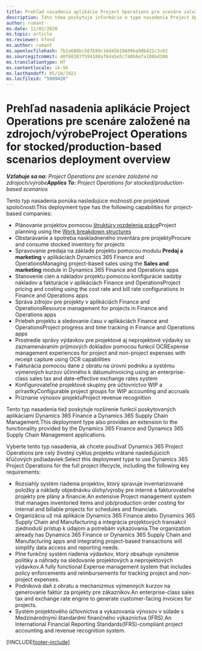 ```yaml
---
title: Prehľad nasadenia aplikácie Project Operations pre scenáre založené na zdrojoch/výrobe
description: Táto téma poskytuje informácie o type nasadenia Project Operations pre scenáre založené na zdrojoch/výrobe.
author: rumant
ms.date: 11/02/2020
ms.topic: article
ms.reviewer: kfend
ms.author: rumant
ms.openlocfilehash: 7b2a606bc587b99c16d45b19689ba90b422c3c62
ms.sourcegitcommit: 40f68387f594180af64a5e5c748b6efa188bd300
ms.translationtype: HT
ms.contentlocale: sk-SK
ms.lasthandoff: 05/10/2021
ms.locfileid: "5999420"
---
```

# <a name="project-operations-for-stockedproduction-based-scenarios-deployment-overview"></a><span data-ttu-id="1ad40-103">Prehľad nasadenia aplikácie Project Operations pre scenáre založené na zdrojoch/výrobe</span><span class="sxs-lookup"><span data-stu-id="1ad40-103">Project Operations for stocked/production-based scenarios deployment overview</span></span>

<span data-ttu-id="1ad40-104">_**Vzťahuje sa na:** Project Operations pre scenáre založené na zdrojoch/výrobe_</span><span class="sxs-lookup"><span data-stu-id="1ad40-104">_**Applies To:** Project Operations for stocked/production-based scenarios_</span></span>


<span data-ttu-id="1ad40-105">Tento typ nasadenia ponúka nasledujúce možnosti pre projektové spoločnosti:</span><span class="sxs-lookup"><span data-stu-id="1ad40-105">This deployment type has the following capabilities for project-based companies:</span></span>

- <span data-ttu-id="1ad40-106">Plánovanie projektov pomocou [štruktúry rozdelenia práce](work-breakdown-structures.md)</span><span class="sxs-lookup"><span data-stu-id="1ad40-106">Project planning using the [Work breakdown structures](work-breakdown-structures.md)</span></span>
- <span data-ttu-id="1ad40-107">Obstarávanie a spotreba naskladneného inventára pre projekty</span><span class="sxs-lookup"><span data-stu-id="1ad40-107">Procure and consume stocked inventory for projects</span></span>
- <span data-ttu-id="1ad40-108">Spravovanie predaja na základe projektu pomocou modulu **Predaj a marketing** v aplikáciách Dynamics 365 Finance and Operations</span><span class="sxs-lookup"><span data-stu-id="1ad40-108">Managing project-based sales using the **Sales and marketing** module in Dynamics 365 Finance and Operations apps</span></span>
- <span data-ttu-id="1ad40-109">Stanovenie cien a nákladov projektu pomocou konfigurácie sadzby nákladov a fakturácie v aplikáciách Finance and Operations</span><span class="sxs-lookup"><span data-stu-id="1ad40-109">Project pricing and costing using the cost rate and bill rate configurations in Finance and Operations apps</span></span>
- <span data-ttu-id="1ad40-110">Správa zdrojov pre projekty v aplikáciách Finance and Operations</span><span class="sxs-lookup"><span data-stu-id="1ad40-110">Resource management for projects in Finance and Operations apps</span></span>
- <span data-ttu-id="1ad40-111">Priebeh projektu a sledovanie času v aplikáciách Finance and Operations</span><span class="sxs-lookup"><span data-stu-id="1ad40-111">Project progress and time tracking in Finance and Operations apps</span></span>
- <span data-ttu-id="1ad40-112">Prostredie správy výdavkov pre projektové aj neprojektové výdavky so zaznamenávaním príjmových dokladov pomocou funkcií OCR</span><span class="sxs-lookup"><span data-stu-id="1ad40-112">Expense management experiences for project and non-project expenses with receipt capture using OCR capabilities</span></span>
- <span data-ttu-id="1ad40-113">Fakturácia pomocou dane z obratu na úrovni podniku a systému výmenných kurzov účinného k dátumu</span><span class="sxs-lookup"><span data-stu-id="1ad40-113">Invoicing using an enterprise-class sales tax and date-effective exchange rates system</span></span>
- <span data-ttu-id="1ad40-114">Konfigurovateľné projektové skupiny pre účtovníctvo WIP a prírastky</span><span class="sxs-lookup"><span data-stu-id="1ad40-114">Configurable project groups for WIP accounting and accruals</span></span>
- <span data-ttu-id="1ad40-115">Priznanie výnosov projektu</span><span class="sxs-lookup"><span data-stu-id="1ad40-115">Project revenue recognition</span></span>

<span data-ttu-id="1ad40-116">Tento typ nasadenia tiež poskytuje rozšírenie funkcií poskytovaných aplikáciami Dynamics 365 Finance a Dynamics 365 Supply Chain Management.</span><span class="sxs-lookup"><span data-stu-id="1ad40-116">This deployment type also provides an extension to the functionality provided by the Dynamics 365 Finance and Dynamics 365 Supply Chain Management applications.</span></span>

<span data-ttu-id="1ad40-117">Vyberte tento typ nasadenia, ak chcete používať Dynamics 365 Project Operations pre celý životný cyklus projektu vrátane nasledujúcich kľúčových požiadaviek:</span><span class="sxs-lookup"><span data-stu-id="1ad40-117">Select this deployment type to use Dynamics 365 Project Operations for the full project lifecycle, including the following key requirements:</span></span>

- <span data-ttu-id="1ad40-118">Rozsiahly systém riadenia projektov, ktorý spravuje inventarizované položky a náklady objednávku úlohy/výroby pre interné a fakturovateľné projekty pre plány a financie.</span><span class="sxs-lookup"><span data-stu-id="1ad40-118">An extensive Project management system that manages inventoried items and job/production order costing for internal and billable projects for schedules and financials.</span></span>
- <span data-ttu-id="1ad40-119">Organizácia už má aplikácie Dynamics 365 Finance alebo Dynamics 365 Supply Chain and Manufacturing a integrácia projektových transakcií zjednoduší prístup k údajom a potrebám vykazovania.</span><span class="sxs-lookup"><span data-stu-id="1ad40-119">The organization already has Dynamics 365 Finance or Dynamics 365 Supply Chain and Manufacturing apps and integrating project-based transactions will simplify data access and reporting needs.</span></span>
- <span data-ttu-id="1ad40-120">Plne funkčný systém riadenia výdavkov, ktorý obsahuje vynútenie politiky a náhrady na sledovanie projektových a neprojektových výdavkov.</span><span class="sxs-lookup"><span data-stu-id="1ad40-120">A fully functional Expense management system that includes policy enforcements and reimbursements for tracking project and non-project expenses.</span></span>
- <span data-ttu-id="1ad40-121">Podniková daň z obratu a mechanizmus výmenných kurzov na generovanie faktúr za projekty pre zákazníkov.</span><span class="sxs-lookup"><span data-stu-id="1ad40-121">An enterprise-class sales tax and exchange rate engine to generate customer-facing invoices for projects.</span></span>
- <span data-ttu-id="1ad40-122">Systém projektového účtovníctva a vykazovania výnosov v súlade s Medzinárodnými štandardmi finančného výkazníctva (IFRS).</span><span class="sxs-lookup"><span data-stu-id="1ad40-122">An International Financial Reporting Standards(IFRS)-compliant project accounting and revenue recognition system.</span></span>



[!INCLUDE[footer-include](../includes/footer-banner.md)]